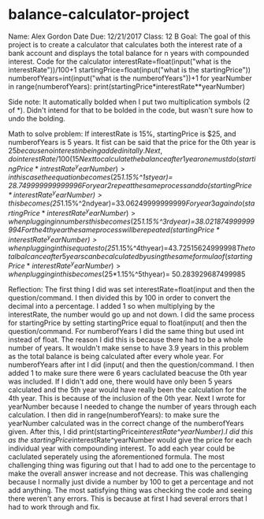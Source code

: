 # balance-calculator-project
Name: Alex Gordon
Date Due: 12/21/2017
Class: 12 B
Goal: The goal of this project is to create a calculator that calculates both the interest rate of a bank account and displays the total balance for n years with compounded interest.
Code for the calculator
interestRate=float(input("what is the interestRate"))/100+1
startingPrice=float(input("what is the startingPrice"))
numberofYears=int(input("what is the numberofYears"))+1
for yearNumber in range(numberofYears):
  print(startingPrice*interestRate**yearNumber)
  
 
 Side note: It automatically bolded when I put two multiplication symbols (2 of *). Didn't intend for that to be bolded in the code, but wasn't sure how to undo the bolding.
 
 Math to solve problem: 
 If interestRate is 15%, startingPrice is $25, and numberofYears is 5 years.
 It fist can be said that the price for the 0th year is $25 because no interest in being added initally.
 Next, do interestRate/100 (15%/100) to get a decimal. This decimal is .15. Then add 1 to this value to make sure the resulting number goes up and not down > .15+1=1.15. This was (interestRate)/100+1.
 Next to calculate the balance after 1 year one must do (startingPrice*intrestRate^yearNumber) > in this case the equation becomes ($25*1.15%^1styear)= $28.749999999999996
For year 2 repeat the same process and do (startingPrice*interestRate^yearNumber) > this becomes ($25*1.15%^2ndyear)=$33.06249999999999
For year 3 again do (startingPrice*interestRate^yearNumber) > when plugging in numbers this becomes ($25*1.15%^3rdyear)=$38.021874999999994
For the 4th year the same process will be repeated (startingPrice*interestRate^yearNumber) > when plugging in this equates to($25*1.15%^4thyear)=$43.72515624999998 
The total balcance after 5 years can be calculated by using the same formula of (startingPrice*interestRate^yearNumber) > when plugging in this becomes ($25*1.15%^5thyear)= 50.283929687499985

Reflection: The first thing I did was set interestRate=float(input and then the question/command. I then divided this by 100 in order to convert the decimal into a percentage. I added 1 so when multiplying by the interestRate, the number would go up and not down. I did the same process for startingPrice by setting startingPrice equal to float(input( and then the question/command. For numberofYears I did the same thing but used int instead of float. The reason I did this is because there had to be a whole number of years. It wouldn't make sense to have 3.9 years in this problem as the total balance is being calculated after every whole year. For numberofYears after int I did (input( and then the question/command. I then added 1 to make sure there were 6 years caclulated beacuse the 0th year was included. If I didn't add one, there would have only been 5 years calculated and the 5th year would have really been the calculation for the 4th year. This is because of the inclusion of the 0th year. Next I wrote for yearNumber because I needed to change the number of years through each calculation. I then did in range(numberofYears): to make sure the yearNumber calculated was in the correct change of the numberofYears given. After this, I did print(startingPrice*interestRate^yearNumber).I did this as the startingPrice*interestRate^yearNumber would give the price for each individual year with compounding interest. To add each year could be caclulated seperately using the aforementioned formula. The most challenging thing was figuring out that I had to add one to the percentage to make the overall answer increase and not decrease. This was challenging because I normally just divide a number by 100 to get a percentage and not add anything. The most satisfying thing was checking the code and seeing there weren't any errors. This is because at first I had several errors that I had to work through and fix. 
 
